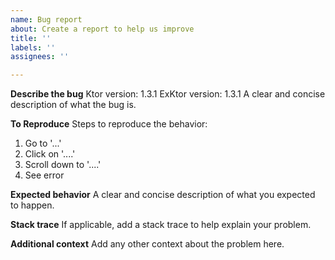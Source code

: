```yaml
---
name: Bug report
about: Create a report to help us improve
title: ''
labels: ''
assignees: ''

---
```


**Describe the bug**
Ktor version: 1.3.1
ExKtor version: 1.3.1
A clear and concise description of what the bug is.

**To Reproduce**
Steps to reproduce the behavior:
1. Go to '...'
2. Click on '....'
3. Scroll down to '....'
4. See error

**Expected behavior**
A clear and concise description of what you expected to happen.

**Stack trace**
If applicable, add a stack trace to help explain your problem.

**Additional context**
Add any other context about the problem here.
